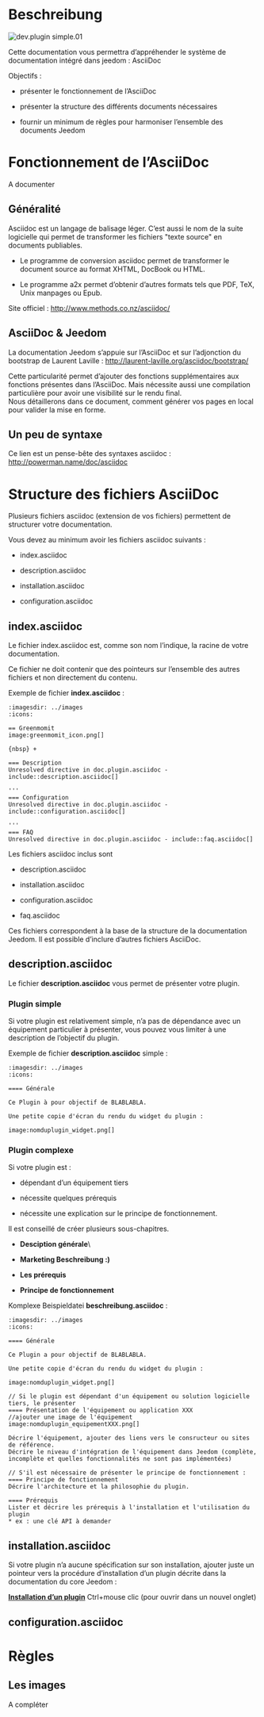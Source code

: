 Beschreibung
===========

![dev.plugin simple.01](../images/dev.plugin-simple.01.jpg)

Cette documentation vous permettra d’appréhender le système de
documentation intégré dans jeedom : AsciiDoc

Objectifs :

-   présenter le fonctionnement de l’AsciiDoc

-   présenter la structure des différents documents nécessaires

-   fournir un minimum de règles pour harmoniser l’ensemble des
    documents Jeedom

Fonctionnement de l’AsciiDoc 
============================

A documenter

Généralité 
----------

Asciidoc est un langage de balisage léger. C’est aussi le nom de la
suite logicielle qui permet de transformer les fichiers "texte source"
en documents publiables.

-   Le programme de conversion asciidoc permet de transformer le
    document source au format XHTML, DocBook ou HTML.

-   Le programme a2x permet d’obtenir d’autres formats tels que PDF,
    TeX, Unix manpages ou Epub.

Site officiel : <http://www.methods.co.nz/asciidoc/>

AsciiDoc & Jeedom 
-----------------

La documentation Jeedom s’appuie sur l’AsciiDoc et sur l’adjonction du
bootstrap de Laurent Laville :
<http://laurent-laville.org/asciidoc/bootstrap/>

Cette particularité permet d’ajouter des fonctions supplémentaires aux
fonctions présentes dans l’AsciiDoc. Mais nécessite aussi une
compilation particulière pour avoir une visibilité sur le rendu final.
 \
Nous détaillerons dans ce document, comment générer vos pages en local
pour valider la mise en forme.

Un peu de syntaxe 
-----------------

Ce lien est un pense-bête des syntaxes asciidoc :
<http://powerman.name/doc/asciidoc>

Structure des fichiers AsciiDoc 
===============================

Plusieurs fichiers asciidoc (extension de vos fichiers) permettent de
structurer votre documentation.

Vous devez au minimum avoir les fichiers asciidoc suivants :

-   index.asciidoc

-   description.asciidoc

-   installation.asciidoc

-   configuration.asciidoc

index.asciidoc 
--------------

Le fichier index.asciidoc est, comme son nom l’indique, la racine de
votre documentation.

Ce fichier ne doit contenir que des pointeurs sur l’ensemble des autres
fichiers et non directement du contenu.

Exemple de fichier **index.asciidoc** :

    :imagesdir: ../images
    :icons:

    == Greenmomit
    image:greenmomit_icon.png[]

    {nbsp} +

    === Description
    Unresolved directive in doc.plugin.asciidoc - include::description.asciidoc[]

    '''
    === Configuration
    Unresolved directive in doc.plugin.asciidoc - include::configuration.asciidoc[]

    '''
    === FAQ
    Unresolved directive in doc.plugin.asciidoc - include::faq.asciidoc[]

Les fichiers asciidoc inclus sont

-   description.asciidoc

-   installation.asciidoc

-   configuration.asciidoc

-   faq.asciidoc

Ces fichiers correspondent à la base de la structure de la documentation
Jeedom. Il est possible d’inclure d’autres fichiers AsciiDoc.

description.asciidoc 
--------------------

Le fichier **description.asciidoc** vous permet de présenter votre
plugin.

### Plugin simple 

Si votre plugin est relativement simple, n’a pas de dépendance avec un
équipement particulier à présenter, vous pouvez vous limiter à une
description de l’objectif du plugin.

Exemple de fichier **description.asciidoc** simple :

    :imagesdir: ../images
    :icons:

    ==== Générale

    Ce Plugin à pour objectif de BLABLABLA.

    Une petite copie d'écran du rendu du widget du plugin :

    image:nomduplugin_widget.png[]

### Plugin complexe 

Si votre plugin est :

-   dépendant d’un équipement tiers

-   nécessite quelques prérequis

-   nécessite une explication sur le principe de fonctionnement.

Il est conseillé de créer plusieurs sous-chapitres.

-   **Desciption générale**\

-   **Marketing Beschreibung :)**

-   **Les prérequis**

-   **Principe de fonctionnement**

 Komplexe Beispieldatei **beschreibung.asciidoc** :

    :imagesdir: ../images
    :icons:

    ==== Générale

    Ce Plugin a pour objectif de BLABLABLA.

    Une petite copie d'écran du rendu du widget du plugin :

    image:nomduplugin_widget.png[]

    // Si le plugin est dépendant d'un équipement ou solution logicielle tiers, le présenter
    ==== Présentation de l'équipement ou application XXX
    //ajouter une image de l'équipement
    image:nomduplugin_equipementXXX.png[]

    Décrire l'équipement, ajouter des liens vers le consructeur ou sites de référence.
    Décrire le niveau d'intégration de l'équipement dans Jeedom (complète, incomplète et quelles fonctionnalités ne sont pas implémentées)

    // S'il est nécessaire de présenter le principe de fonctionnement :
    ==== Principe de fonctionnement
    Décrire l'architecture et la philosophie du plugin.

    ==== Prérequis
    Lister et décrire les prérequis à l'installation et l'utilisation du plugin
    * ex : une clé API à demander

installation.asciidoc 
---------------------

Si votre plugin n’a aucune spécification sur son installation, ajouter
juste un pointeur vers la procédure d’installation d’un plugin décrite
dans la documentation du core Jeedom :

[**Installation d’un
plugin**](https://www.jeedom.fr/doc/documentation/core/fr_FR/doc-core-plugin.html)
<span class="keycombo">Ctrl+mouse clic</span> (pour ouvrir dans un
nouvel onglet)

configuration.asciidoc 
----------------------

Règles 
======

Les images 
----------

A compléter
